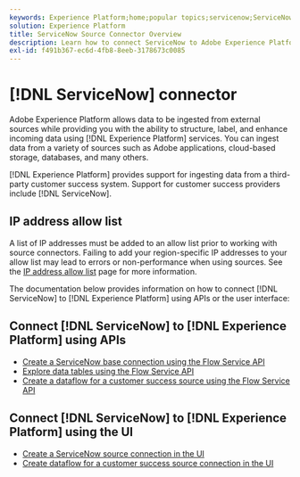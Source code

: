 ```yaml
---
keywords: Experience Platform;home;popular topics;servicenow;ServiceNow
solution: Experience Platform
title: ServiceNow Source Connector Overview
description: Learn how to connect ServiceNow to Adobe Experience Platform using APIs or the user interface.
exl-id: f491b367-ec6d-4fb8-8eeb-3178673c0085
---
```

# [!DNL ServiceNow] connector

Adobe Experience Platform allows data to be ingested from external sources while providing you with the ability to structure, label, and enhance incoming data using [!DNL Experience Platform] services. You can ingest data from a variety of sources such as Adobe applications, cloud-based storage, databases, and many others.

[!DNL Experience Platform] provides support for ingesting data from a third-party customer success system. Support for customer success providers include [!DNL ServiceNow].

## IP address allow list

A list of IP addresses must be added to an allow list prior to working with source connectors. Failing to add your region-specific IP addresses to your allow list may lead to errors or non-performance when using sources. See the [IP address allow list](../../ip-address-allow-list.md) page for more information.

The documentation below provides information on how to connect [!DNL ServiceNow] to [!DNL Experience Platform] using APIs or the user interface:

## Connect [!DNL ServiceNow] to [!DNL Experience Platform] using APIs

- [Create a ServiceNow base connection using the Flow Service API](../../tutorials/api/create/customer-success/servicenow.md)
- [Explore data tables using the Flow Service API](../../tutorials/api/explore/tabular.md)
- [Create a dataflow for a customer success source using the Flow Service API](../../tutorials/api/collect/customer-success.md)

## Connect [!DNL ServiceNow] to [!DNL Experience Platform] using the UI

- [Create a ServiceNow source connection in the UI](../../tutorials/ui/create/customer-success/servicenow.md)
- [Create dataflow for a customer success source connection in the UI](../../tutorials/ui/dataflow/customer-success.md)
